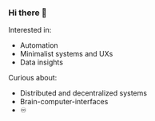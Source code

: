 ### Hi there 👋

Interested in:

- Automation
- Minimalist systems and UXs
- Data insights

Curious about:

- Distributed and decentralized systems
- Brain-computer-interfaces
- ♾️



<!--
**kivS/kivS** is a ✨ _special_ ✨ repository because its `README.md` (this file) appears on your GitHub profile.

Here are some ideas to get you started:

- 🔭 I’m currently working on ...
- 🌱 I’m currently learning ...
- 👯 I’m looking to collaborate on ...
- 🤔 I’m looking for help with ...
- 💬 Ask me about ...
- 📫 How to reach me: ...
- 😄 Pronouns: ...
- ⚡ Fun fact: ...
-->
